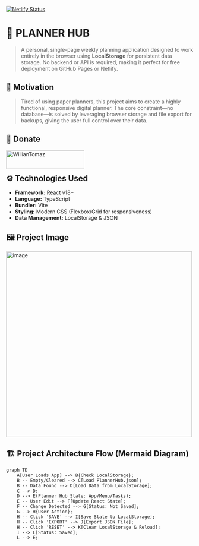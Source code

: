 [![Netlify Status](https://api.netlify.com/api/v1/badges/982304fa-1fa7-4d69-8993-75c6c7ab461f/deploy-status)](https://app.netlify.com/projects/planner-hub/deploys)

# 🚀 PLANNER HUB
> A personal, single-page weekly planning application designed to work entirely in the browser using **LocalStorage** for persistent data storage. No backend or API is required, making it perfect for free deployment on GitHub Pages or Netlify.

## 🤟 Motivation
> Tired of using paper planners, this project aims to create a highly functional, responsive digital planner. The core constraint—no database—is solved by leveraging browser storage and file export for backups, giving the user full control over their data.

## 🎁 Donate
<p dir="auto">
  <a href="https://www.buymeacoffee.com/williantomaz" rel="nofollow"> 
    <img align="left" src="https://cdn.buymeacoffee.com/buttons/v2/default-yellow.png" height="50" width="210" alt="WillianTomaz" style="max-width: 100%;">
  </a>
</p>
<br/><br/>

## ⚙️ Technologies Used
* **Framework:** React v18+
* **Language:** TypeScript
* **Bundler:** Vite
* **Styling:** Modern CSS (Flexbox/Grid for responsiveness)
* **Data Management:** LocalStorage & JSON

## 🖼️ Project Image
<img height="500" alt="image" src="https://github.com/user-attachments/assets/3c02b9a0-8dc7-4143-99d5-7047d69c02dd" />

## 🏗️ Project Architecture Flow (Mermaid Diagram)
```mermaid
graph TD
    A[User Loads App] --> B{Check LocalStorage};
    B -- Empty/Cleared --> C[Load PlannerHub.json];
    B -- Data Found --> D[Load Data from LocalStorage];
    C --> D;
    D --> E(Planner Hub State: App/Menu/Tasks);
    E -- User Edit --> F[Update React State];
    F -- Change Detected --> G[Status: Not Saved];
    G --> H{User Action};
    H -- Click 'SAVE' --> I[Save State to LocalStorage];
    H -- Click 'EXPORT' --> J[Export JSON File];
    H -- Click 'RESET' --> K[Clear LocalStorage & Reload];
    I --> L[Status: Saved];
    L --> E;
